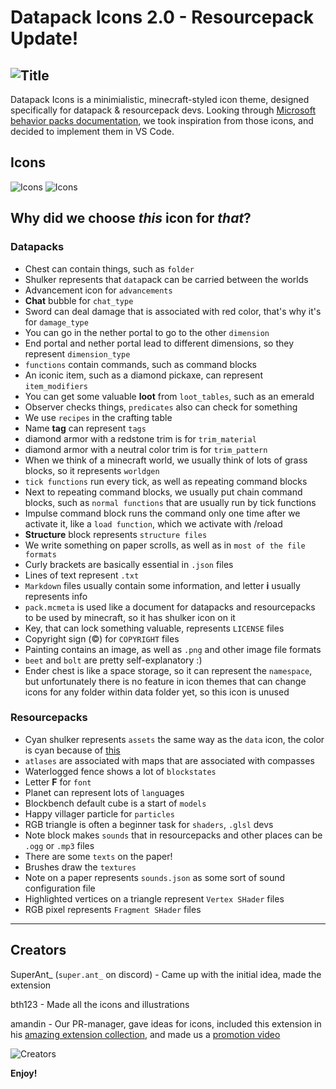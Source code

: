 # Datapack Icons 2.0 - Resourcepack Update!
![Title](./images/Title.png)
---
Datapack Icons is a minimialistic, minecraft-styled icon theme, designed specifically for datapack & resourcepack devs. Looking through [Microsoft behavior packs documentation](https://learn.microsoft.com/en-us/minecraft/creator/documents/behaviorpack#building-the-behavior-pack), we took inspiration from those icons, and decided to implement them in VS Code. 

## Icons
![Icons](./images/IconsDatapacks.png)
![Icons](./images/IconsResourcepacks.png)

## Why did we choose *this* icon for *that*?
### Datapacks
- Chest can contain things, such as `folder`
- Shulker represents that `data`pack can be carried between the worlds
- Advancement icon for `advancements`
- **Chat** bubble for `chat_type`
- Sword can deal damage that is associated with red color, that's why it's for `damage_type`
- You can go in the nether portal to go to the other `dimension`
- End portal and nether portal lead to different dimensions, so they represent `dimension_type`
- `functions` contain commands, such as command blocks
- An iconic item, such as a diamond pickaxe, can represent `item_modifiers`
- You can get some valuable **loot** from `loot_tables`, such as an emerald
- Observer checks things, `predicates` also can check for something
- We use `recipes` in the crafting table
- Name **tag** can represent `tags`
- diamond armor with a redstone trim is for `trim_material`
- diamond armor with a neutral color trim is for `trim_pattern`
- When we think of a minecraft world, we usually think of lots of grass blocks, so it represents `worldgen`
- `tick functions` run every tick, as well as repeating command blocks
- Next to repeating command blocks, we usually put chain command blocks, such as `normal functions` that are usually run by tick functions
- Impulse command block runs the command only one time after we activate it, like a `load function`, which we activate with /reload
- **Structure** block represents `structure files`
- We write something on paper scrolls, as well as in `most of the file formats`
- Curly brackets are basically essential in `.json` files
- Lines of text represent `.txt`
- `Markdown` files usually contain some information, and letter **i** usually represents info
- `pack.mcmeta` is used like a document for datapacks and resourcepacks to be used by minecraft, so it has shulker icon on it
- Key, that can lock something valuable, represents `LICENSE` files
- Copyright sign (©) for `COPYRIGHT` files
- Painting contains an image, as well as `.png` and other image file formats
- `beet` and `bolt` are pretty self-explanatory :​)
- Ender chest is like a space storage, so it can represent the `namespace`, but unfortunately there is no feature in icon themes that can change icons for any folder within data folder yet, so this icon is unused
### Resourcepacks
- Cyan shulker represents `assets` the same way as the `data` icon, the color is cyan because of [this](https://learn.microsoft.com/en-us/minecraft/creator/documents/resourcepack#building-the-resource-pack)
- `atlases` are associated with maps that are associated with compasses
- Waterlogged fence shows a lot of `blockstates`
- Letter **F** for `font`
- Planet can represent lots of `lang`uages
- Blockbench default cube is a start of `models`
- Happy villager particle for `particles`
- RGB triangle is often a beginner task for `shaders`, `.glsl` devs
- Note block makes `sounds` that in resourcepacks and other places can be `.ogg` or `.mp3` files
- There are some `texts` on the paper!
- Brushes draw the `textures`
- Note on a paper represents `sounds.json` as some sort of sound configuration file
- Highlighted vertices on a triangle represent `Vertex SHader` files
- RGB pixel represents `Fragment SHader` files
---
## Creators
SuperAnt_ (`super.ant_` on discord) - Came up with the initial idea, made the extension

bth123 - Made all the icons and illustrations

amandin - Our PR-manager, gave ideas for icons, included this extension in his [amazing extension collection](https://marketplace.visualstudio.com/items?itemName=amandin.dpc-pack), and made us a [promotion video](https://www.youtube.com/watch?v=my2vfqsRKgE) 

![Creators](./images/creators.png)

**Enjoy!**
